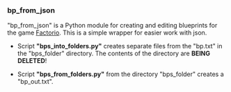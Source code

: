 ### bp_from_json

"bp_from_json" is a Python module for creating and editing blueprints for the game [Factorio](https://factorio.com/).
This is a simple wrapper for easier work with json.



* Script **"bps_into_folders.py"** creates separate files from the "bp.txt" in the "bps_folder" directory. The contents of the directory are **BEING DELETED**!


* Script **"bps_from_folders.py"** from the directory "bps_folder" creates a "bp_out.txt".
